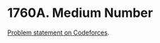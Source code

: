 # 1760A. Medium Number

[Problem statement on Codeforces](https://codeforces.com/problemset/problem/1760/A?locale=en).